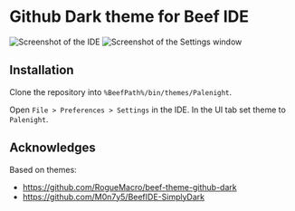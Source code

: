 # Github Dark theme for Beef IDE

![Screenshot of the IDE](screenshot-editor.png)
![Screenshot of the Settings window](screenshot-settings.png)

## Installation

Clone the repository into `%BeefPath%/bin/themes/Palenight`.

Open `File > Preferences > Settings` in the IDE. In the UI tab set theme to `Palenight`.

## Acknowledges
Based on themes:
- https://github.com/RogueMacro/beef-theme-github-dark
- https://github.com/M0n7y5/BeefIDE-SimplyDark